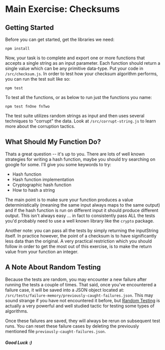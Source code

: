 # Main Exercise: Checksums

## Getting Started

Before you can get started, get the libraries we need:

```
npm install
```

Now, your task is to complete and export one or more functions that accepts a single string as an input parameter. Each function should return a single value which can be any primitive data-type. Put your code in `/src/checksum.js`. In order to test how your checksum algorithm performs, you can run the test suit like so:

```
npm test
```

To test all the functions, or as below to run just the functions you name:

```
npm test fnOne fnTwo

```

The test suite utilizes random strings as input and then uses several techniques to "corrupt" the data. Look at `/src/corrupt-string.js` to learn more about the corruption tactics.

## What Should My Function Do?

Thats a great question -- it's up to you. There are lots of well known strategies for writing a hash function, maybe you should try searching on google for some. I'll give you some keywords to try:

* Hash function
* Hash function implementation
* Cryptographic hash function
* How to hash a string

The main point is to make sure your function produces a value deterministically (meaning the same input always maps to the same output) and if the hash function is run on different input it should produce different output. This isn't always easy ... in fact to consistently pass ALL the tests you'd probably need to use a well known library like the `crypto` package.

Another note: you can pass all the tests by simply returning the inputString itself. In practice however, the point of a checksum is to have significantly less data than the original. A very practical restriction which you should follow in order to get the most out of this exercise, is to make the return value from your function an integer.

## A Note About Random Testing

Because the tests are random, you may encounter a new failure after running the tests a couple of times. That said, once you've encountered a failure case, it will be saved into a JSON object located at: `/src/tests/failure-memory/previously-caught-failures.json`. This may sound strange if you have not encountered it before, but [Random Testing](https://en.wikipedia.org/wiki/Random_testing) is actually a very powerful and well studied tactic for testing some types of algorithms.

Once these failures are saved, they will always be rerun on subsequent test runs. You can reset these failure cases by deleting the previously mentioned file `previously-caught-failures.json`.


##### Good Luck :)
